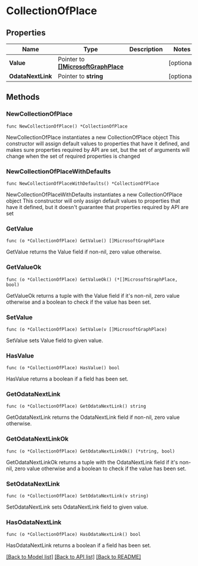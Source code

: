 # CollectionOfPlace

## Properties

Name | Type | Description | Notes
------------ | ------------- | ------------- | -------------
**Value** | Pointer to [**[]MicrosoftGraphPlace**](MicrosoftGraphPlace.md) |  | [optional] 
**OdataNextLink** | Pointer to **string** |  | [optional] 

## Methods

### NewCollectionOfPlace

`func NewCollectionOfPlace() *CollectionOfPlace`

NewCollectionOfPlace instantiates a new CollectionOfPlace object
This constructor will assign default values to properties that have it defined,
and makes sure properties required by API are set, but the set of arguments
will change when the set of required properties is changed

### NewCollectionOfPlaceWithDefaults

`func NewCollectionOfPlaceWithDefaults() *CollectionOfPlace`

NewCollectionOfPlaceWithDefaults instantiates a new CollectionOfPlace object
This constructor will only assign default values to properties that have it defined,
but it doesn't guarantee that properties required by API are set

### GetValue

`func (o *CollectionOfPlace) GetValue() []MicrosoftGraphPlace`

GetValue returns the Value field if non-nil, zero value otherwise.

### GetValueOk

`func (o *CollectionOfPlace) GetValueOk() (*[]MicrosoftGraphPlace, bool)`

GetValueOk returns a tuple with the Value field if it's non-nil, zero value otherwise
and a boolean to check if the value has been set.

### SetValue

`func (o *CollectionOfPlace) SetValue(v []MicrosoftGraphPlace)`

SetValue sets Value field to given value.

### HasValue

`func (o *CollectionOfPlace) HasValue() bool`

HasValue returns a boolean if a field has been set.

### GetOdataNextLink

`func (o *CollectionOfPlace) GetOdataNextLink() string`

GetOdataNextLink returns the OdataNextLink field if non-nil, zero value otherwise.

### GetOdataNextLinkOk

`func (o *CollectionOfPlace) GetOdataNextLinkOk() (*string, bool)`

GetOdataNextLinkOk returns a tuple with the OdataNextLink field if it's non-nil, zero value otherwise
and a boolean to check if the value has been set.

### SetOdataNextLink

`func (o *CollectionOfPlace) SetOdataNextLink(v string)`

SetOdataNextLink sets OdataNextLink field to given value.

### HasOdataNextLink

`func (o *CollectionOfPlace) HasOdataNextLink() bool`

HasOdataNextLink returns a boolean if a field has been set.


[[Back to Model list]](../README.md#documentation-for-models) [[Back to API list]](../README.md#documentation-for-api-endpoints) [[Back to README]](../README.md)


